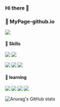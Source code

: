 ### Hi there 👋
<h3>📍 MyPage-github.io</h3>
<p>
  <a href="[laky1122.github.io](https://laky1122.github.io/)" target="_blank">
    <img src="https://img.shields.io/badge/github-204ECF?style=flat-square&logo=github&logoColor=white"/>
  </a>
</p>
<h4>💪 Skills</h4>
<p>
  <img src="https://img.shields.io/badge/java-007396?style=flat-square&logo=OpenJDK&logoColor=white"/>
  <img src="https://img.shields.io/badge/spring-6DB33F?style=flat-square&logo=spring&logoColor=white"/>
</p>
<p>
  <img src="https://img.shields.io/badge/oracle-F80000?style=flat-square&logo=oracle&logoColor=white"/>
  <img src="https://img.shields.io/badge/MySQL-4479A1?style=flat-square&logo=mysql&logoColor=white"/>
  <img src="https://img.shields.io/badge/MariaDB-003545?style=flat-square&logo=mariadbfoundation&logoColor=white"/>
</p>
<h4>🌱 learning</h4>
<p>
  <img src="https://img.shields.io/badge/firebase-FFCA28?style=flat-square&logo=firebase&logoColor=white"/>

  <img src="https://img.shields.io/badge/springboot-6DB33F?style=flat-square&logo=springboot&logoColor=white"/>
  <img src="https://img.shields.io/badge/Thymeleaf-005F0F?style=flat-square&logo=Thymeleaf&logoColor=white"/>
  <img src="https://img.shields.io/badge/react-61DAFB?style=flat-square&logo=react&logoColor=white"/>
</p>


![Anurag's GitHub stats](https://github-readme-stats.vercel.app/api?username=laky1122&show_icons=true&theme=shadow_blue)
<!-- [![Solved.ac프로필](http://mazassumnida.wtf/api/generate_badge?boj={handle})](https://solved.ac/{handle}) -->

